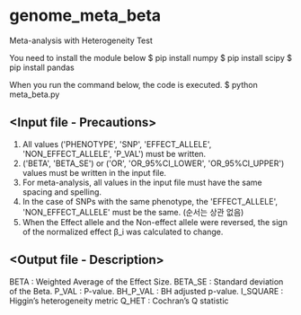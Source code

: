 # genome_meta_beta
Meta-analysis with Heterogeneity Test

You need to install the module below
$ pip install numpy
$ pip install scipy
$ pip install pandas

When you run the command below, the code is executed.
$ python meta_beta.py

## <Input file - Precautions>
1. All values ('PHENOTYPE', 'SNP', 'EFFECT_ALLELE', 'NON_EFFECT_ALLELE', 'P_VAL') must be written.
2. ('BETA', 'BETA_SE') or ('OR', 'OR_95%CI_LOWER', 'OR_95%CI_UPPER') values must be written in the input file.
3. For meta-analysis, all values in the input file must have the same spacing and spelling.
4. In the case of SNPs with the same phenotype, the 'EFFECT_ALLELE', 'NON_EFFECT_ALLELE' must be the same. (순서는 상관 없음)
5. When the Effect allele and the Non-effect allele were reversed, the sign of the normalized effect β_i was calculated to change.

## <Output file - Description>
BETA : Weighted Average of the Effect Size.
BETA_SE : Standard deviation of the Beta.
P_VAL : P-value.
BH_P_VAL : BH adjusted p-value.
I_SQUARE : Higgin’s heterogeneity metric
Q_HET : Cochran’s Q statistic
